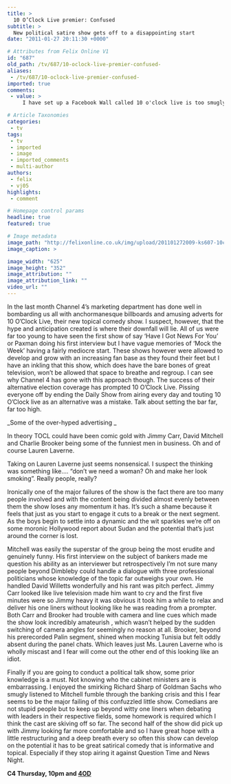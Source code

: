 ```yaml
---
title: >
  10 O’Clock Live premier: Confused
subtitle: >
  New political satire show gets off to a disappointing start
date: "2011-01-27 20:11:30 +0000"

# Attributes from Felix Online V1
id: "687"
old_path: /tv/687/10-oclock-live-premier-confused-
aliases:
 - /tv/687/10-oclock-live-premier-confused-
imported: true
comments:
 - value: >
     I have set up a Facebook Wall called 10 o'clock live is too smugly liberal <br> <br>http://www.facebook.com/#!/pages/10-oclock-live-is-too-smugly-liberal/170188323029411

# Article Taxonomies
categories:
 - tv
tags:
 - tv
 - imported
 - image
 - imported_comments
 - multi-author
authors:
 - felix
 - vj05
highlights:
 - comment

# Homepage control params
headline: true
featured: true

# Image metadata
image_path: "http://felixonline.co.uk/img/upload/201101272009-ks607-10clockl.jpg"
image_caption: >

image_width: "625"
image_height: "352"
image_attribution: ""
image_attribution_link: ""
video_url: ""
---
```


In the last month Channel 4’s marketing department has done well in bombarding us all with anchormanesque billboards and amusing adverts for 10 O’Clock Live, their new topical comedy show. I suspect, however, that the hype and anticipation created is where their downfall will lie. All of us were far too young to have seen the first show of say ‘Have I Got News For You’ or Paxman doing his first interview but I have vague memories of ‘Mock the Week’ having a fairly mediocre start. These shows however were allowed to develop and grow with an increasing fan base as they found their feet but I have an inkling that this show, which does have the bare bones of great television, won’t be allowed that space to breathe and regroup. I can see why Channel 4 has gone with this approach though. The success of their alternative election coverage has prompted 10 O’Clock Live. Pissing everyone off by ending the Daily Show from airing every day and touting 10 O’Clock live as an alternative was a mistake. Talk about setting the bar far, far too high.

_Some of the over-hyped advertising _

In theory TOCL could have been comic gold with Jimmy Carr, David Mitchell and Charlie Brooker being some of the funniest men in business. Oh and of course Lauren Laverne.

Taking on Lauren Laverne just seems nonsensical. I suspect the thinking was something like…. “don’t we need a woman? Oh and make her look smoking”. Really people, really?

Ironically one of the major failures of the show is the fact there are too many people involved and with the content being divided almost evenly between them the show loses any momentum it has. It’s such a shame because it feels that just as you start to engage it cuts to a break or the next segment. As the boys begin to settle into a dynamic and the wit sparkles we’re off on some moronic Hollywood report about Sudan and the potential that’s just around the corner is lost.

Mitchell was easily the superstar of the group being the most erudite and genuinely funny. His first interview on the subject of bankers made me question his ability as an interviewer but retrospectively I’m not sure many people beyond Dimbleby could handle a dialogue with three professional politicians whose knowledge of the topic far outweighs your own. He handled David Willetts wonderfully and his rant was pitch perfect. Jimmy Carr looked like live television made him want to cry and the first five minutes were so Jimmy heavy it was obvious it took him a while to relax and deliver his one liners without looking like he was reading from a prompter. Both Carr and Brooker had trouble with camera and line cues which made the show look incredibly amateurish , which wasn’t helped by the sudden switching of camera angles for seemingly no reason at all. Brooker, beyond his prerecorded Palin segment, shined when mocking Tunisia but felt oddly absent during the panel chats. Which leaves just Ms. Lauren Laverne who is wholly miscast and I fear will come out the other end of this looking like an idiot.

Finally if you are going to conduct a political talk show, some prior knowledge is a must. Not knowing who the cabinet ministers are is embarrassing. I enjoyed the smirking Richard Sharp of Goldman Sachs who smugly listened to Mitchell fumble through the banking crisis and this I fear seems to be the major failing of this confuzzled little show. Comedians are not stupid people but to keep up beyond witty one liners when debating with leaders in their respective fields, some homework is required which I think the cast are skiving off so far. The second half of the show did pick up with Jimmy looking far more comfortable and so I have great hope with a little restructuring and a deep breath every so often this show can develop on the potential it has to be great satirical comedy that is informative and topical. Especially if they stop airing it against Question Time and News Night.

__C4 Thursday, 10pm and [4OD](http://www.channel4.com/programmes/10-oclock-live/4od)__
